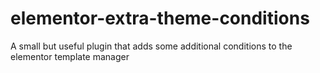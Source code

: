 # elementor-extra-theme-conditions
A small but useful plugin that adds some additional conditions to the elementor template manager
